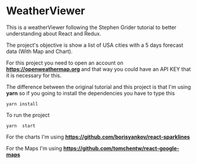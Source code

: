 # WeatherViewer

This is a weatherViewer following the Stephen Grider tutorial to better understanding about React and Redux.

The project's objective is show a list of USA cities with a  5 days forecast data (With Map and Chart).

For this project you need to open an account on **https://openweathermap.org** and that way you could have an API KEY 
that it is necessary for this.

The difference between the original tutorial and this project is that I'm using **yarn** 
so if you going to install the dependencies you have to type this

```yarn install```

To run the project 

```yarn  start```

For the charts I'm using **https://github.com/borisyankov/react-sparklines**


For the Maps I'm using **https://github.com/tomchentw/react-google-maps**